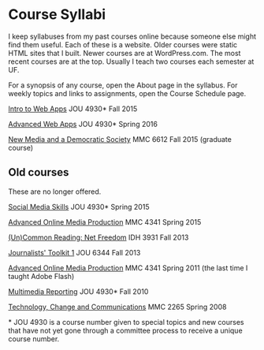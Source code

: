 # Course Syllabi

I keep syllabuses from my past courses online because someone else might find them useful. Each of these is a website. Older courses were static HTML sites that I built. Newer courses are at WordPress.com. The most recent courses are at the top. Usually I teach two courses each semester at UF.

For a synopsis of any course, open the About page in the syllabus. For weekly topics and links to assignments, open the Course Schedule page.

[Intro to Web Apps](https://introwebapps.wordpress.com/) JOU 4930* Fall 2015

[Advanced Web Apps](https://webappsplus.wordpress.com/) JOU 4930* Spring 2016

[New Media and a Democratic Society](https://mmc6612.wordpress.com/) MMC 6612 Fall 2015 (graduate course)

## Old courses

These are no longer offered.

[Social Media Skills](https://socmeduf.wordpress.com/) JOU 4930* Spring 2015

[Advanced Online Media Production](https://mmc4341.wordpress.com/) MMC 4341 Spring 2015

[(Un)Common Reading: Net Freedom](https://idh3931.wordpress.com/) IDH 3931 Fall 2013

[Journalists' Toolkit 1](https://jtoolkit.wordpress.com/) JOU 6344 Fall 2013

[Advanced Online Media Production](http://www.macloo.com/syllabi/advancedonline/) MMC 4341 Spring 2011 (the last time I taught Adobe Flash)

[Multimedia Reporting](http://www.macloo.com/syllabi/mreporting/) JOU 4930* Fall 2010

[Technology, Change and Communications](http://www.macloo.com/syllabi/commtech/) MMC 2265 Spring 2008

\* JOU 4930 is a course number given to special topics and new courses that have not yet gone through a committee process to receive a unique course number.
